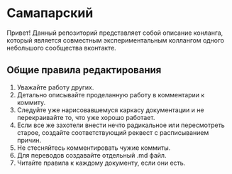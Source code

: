 # Самапарский
Привет! Данный репозиторий представляет собой описание конланга, который является совместным экспериментальным коллангом одного небольшого сообщества вконтакте. 

## Общие правила редактирования
1.  Уважайте работу других.
2.  Детально описывайте проделанную работу в комментарии к коммиту.
3.  Следуйте уже нарисовавшемуся каркасу документации и не перекраивайте то, что уже хорошо работает.
4.  Если все же захотели внести нечто радикальное или пересмотреть старое, создайте соответствующий реквест с расписыванием причин.
5.  Не стесняйтесь комментировать чужие коммиты.
6.  Для переводов создавайте отдельный .md файл.
7.  Читайте правила к каждому документу, если они есть.
